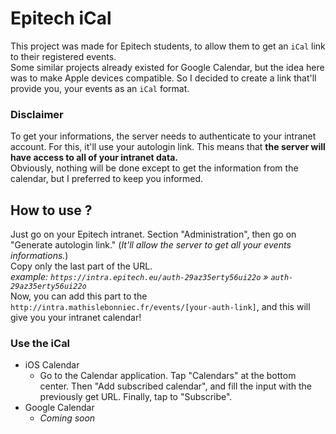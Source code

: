 # Epitech iCal
This project was made for Epitech students, to allow them to get an `iCal` link to their registered events.  
Some similar projects already existed for Google Calendar, but the idea here was to make Apple devices compatible. So I decided to create a link that'll provide you, your events as an `iCal` format.

### Disclaimer
To get your informations, the server needs to authenticate to your intranet account. For this, it'll use your autologin link. This means that **the server will have access to all of your intranet data.**  
Obviously, nothing will be done except to get the information from the calendar, but I preferred to keep you informed.

## How to use ?
Just go on your Epitech intranet. Section "Administration", then go on "Generate autologin link." (*It'll allow the server to get all your events informations.*)  
Copy only the last part of the URL.  
*example: `https://intra.epitech.eu/auth-29az35erty56ui22o` » `auth-29az35erty56ui22o`*  
Now, you can add this part to the `http://intra.mathislebonniec.fr/events/[your-auth-link]`, and this will give you your intranet calendar!

### Use the iCal
* iOS Calendar
  * Go to the Calendar application. Tap "Calendars" at the bottom center. Then "Add subscribed calendar", and fill the input with the previously get URL. Finally, tap to "Subscribe".
* Google Calendar
  * *Coming soon*
